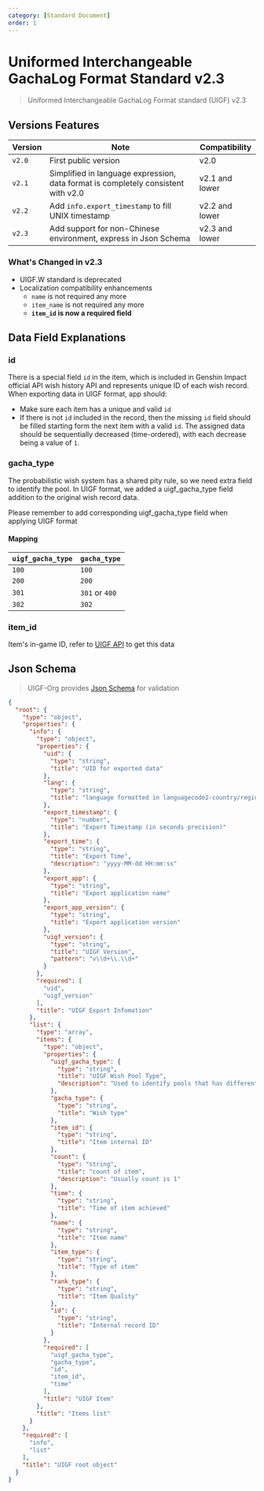 ```yaml
---
category: [Standard Document]
order: 1
---
```

# Uniformed Interchangeable GachaLog Format Standard v2.3
> Uniformed Interchangeable GachaLog Format standard (UIGF) v2.3 <Badge text="Current" type="message" />

## Versions Features
| Version | Note                                                                              | Compatibility  |
|---------|-----------------------------------------------------------------------------------|----------------|
| `v2.0`  | First public version                                                              | v2.0           |
| `v2.1`  | Simplified in language expression, data format is completely consistent with v2.0 | v2.1 and lower |
| `v2.2`  | Add `info.export_timestamp` to fill UNIX timestamp                                | v2.2 and lower |
| `v2.3`  | Add support for non-Chinese environment, express in Json Schema                   | v2.3 and lower |

### What's Changed in v2.3
* UIGF.W standard is deprecated
* Localization compatibility enhancements
  * `name` is not required any more
  * `item_name` is not required any more 
  * **`item_id` is now a required field**


## Data Field Explanations
### id

There is a special field `id` in the item, which is included in Genshin Impact official API wish history API and represents
unique ID of each wish record. When exporting data in UIGF format, app should:
- Make sure each item has a unique and valid `id`
- If there is not `id` included in the record, then the missing `id` field should be filled starting form the next item 
with a valid `id`. The assigned data should be sequentially decreased (time-ordered), with each decrease being a value 
of `1`.

### gacha_type

The probabilistic wish system has a shared pity rule, so we need extra field to identify the pool. 
In UIGF format, we added a uigf_gacha_type field addition to the original wish record data.

Please remember to add corresponding uigf_gacha_type field when applying UIGF format

#### Mapping

| `uigf_gacha_type` | `gacha_type`   |
|-------------------|----------------|
| `100`             | `100`          |
| `200`             | `200`          |
| `301`             | `301` or `400` |
| `302`             | `302`          |

### item_id

Item's in-game ID, refer to [UIGF API](../API.md) to get this data

## Json Schema

> UIGF-Org provides [Json Schema](/schema/uigf.json) for validation

```json
{
  "root": {
    "type": "object",
    "properties": {
      "info": {
        "type": "object",
        "properties": {
          "uid": {
            "type": "string",
            "title": "UID for exported data"
          },
          "lang": {
            "type": "string",
            "title": "language formatted in languagecode2-country/regioncode2"
          },
          "export_timestamp": {
            "type": "number",
            "title": "Export Timestamp (in seconds precision)"
          },
          "export_time": {
            "type": "string",
            "title": "Export Time",
            "description": "yyyy-MM-dd HH:mm:ss"
          },
          "export_app": {
            "type": "string",
            "title": "Export application name"
          },
          "export_app_version": {
            "type": "string",
            "title": "Export application version"
          },
          "uigf_version": {
            "type": "string",
            "title": "UIGF Version",
            "pattern": "v\\d+\\.\\d+"
          }
        },
        "required": [
          "uid",
          "uigf_version"
        ],
        "title": "UIGF Export Infomation"
      },
      "list": {
        "type": "array",
        "items": {
          "type": "object",
          "properties": {
            "uigf_gacha_type": {
              "type": "string",
              "title": "UIGF Wish Pool Type",
              "description": "Used to identify pools that has different type but shared the pity count"
            },
            "gacha_type": {
              "type": "string",
              "title": "Wish type"
            },
            "item_id": {
              "type": "string",
              "title": "Item internal ID"
            },
            "count": {
              "type": "string",
              "title": "count of item",
              "description": "Usually count is 1"
            },
            "time": {
              "type": "string",
              "title": "Time of item achieved"
            },
            "name": {
              "type": "string",
              "title": "Item name"
            },
            "item_type": {
              "type": "string",
              "title": "Type of item"
            },
            "rank_type": {
              "type": "string",
              "title": "Item Quality"
            },
            "id": {
              "type": "string",
              "title": "Internal record ID"
            }
          },
          "required": [
            "uigf_gacha_type",
            "gacha_type",
            "id",
            "item_id",
            "time"
          ],
          "title": "UIGF Item"
        },
        "title": "Items list"
      }
    },
    "required": [
      "info",
      "list"
    ],
    "title": "UIGF root object"
  }
}
```
